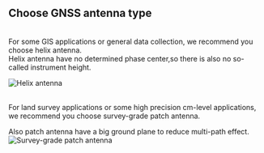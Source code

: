 ## Choose GNSS antenna type

<br>
For some GIS applications or general data collection, we recommend you choose helix antenna.
<br>
Helix antenna have no determined phase center,so there is also no so-called instrument height.

![](../images/with-helix.jpg "Helix antenna")
<br>
<br>


For land survey applications or some high precision cm-level applications, we recommend you choose
survey-grade patch antenna.


Also patch antenna have a big ground plane to reduce multi-path effect.
<br>
![](../images/with-patch.jpg "Survey-grade patch antenna")
<br>

